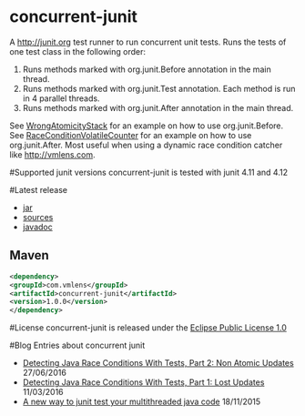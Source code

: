 # concurrent-junit
A http://junit.org test runner to run concurrent unit tests.  Runs the tests of one test class in the following order:

1. Runs methods marked with org.junit.Before annotation in the main thread.
2. Runs methods marked with org.junit.Test annotation. Each method is run in 4 parallel threads.
3. Runs methods marked with org.junit.After annotation in the main thread.  


See [WrongAtomicityStack](https://github.com/ThomasKrieger/concurrent-junit/blob/master/concurrent-junit/src/main/java/com/anarsoft/vmlens/concurrent/example/WrongAtomicityStack.java) for an example on how to use org.junit.Before. See  [RaceConditionVolatileCounter](https://github.com/ThomasKrieger/concurrent-junit/blob/master/concurrent-junit/src/main/java/com/anarsoft/vmlens/concurrent/example/RaceConditionVolatileCounter.java) for an example on how to use org.junit.After. Most useful when using a dynamic race condition catcher like http://vmlens.com.

#Supported junit versions
concurrent-junit is tested with junit 4.11 and 4.12

#Latest release
* [jar](http://search.maven.org/remotecontent?filepath=com/vmlens/concurrent-junit/1.0.0/concurrent-junit-1.0.0.jar) 
* [sources](http://search.maven.org/remotecontent?filepath=com/vmlens/concurrent-junit/1.0.0/concurrent-junit-1.0.0-sources.jar) 
* [javadoc](http://search.maven.org/remotecontent?filepath=com/vmlens/concurrent-junit/1.0.0/concurrent-junit-1.0.0-javadoc.jar) 


## Maven

```xml
<dependency>
<groupId>com.vmlens</groupId>
<artifactId>concurrent-junit</artifactId>
<version>1.0.0</version>
</dependency>
```


#License
concurrent-junit is released under the [Eclipse Public License 1.0](http://www.eclipse.org/legal/epl-v10.html)

#Blog Entries about concurrent junit
 * [Detecting Java Race Conditions With Tests, Part 2: Non Atomic Updates](http://vmlens.com/articles/detecting-java-race-conditions-with-tests-part-2/) 27/06/2016
 * [Detecting Java Race Conditions With Tests, Part 1: Lost Updates](http://vmlens.com/articles/detecting-java-race-conditions-with-tests/) 11/03/2016
 * [A new way to junit test your multithreaded java code](http://vmlens.com/articles/a-new-way-to-junit-test-your-multithreaded-java-code/) 18/11/2015




